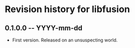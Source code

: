 # Revision history for libfusion

## 0.1.0.0 -- YYYY-mm-dd

* First version. Released on an unsuspecting world.
